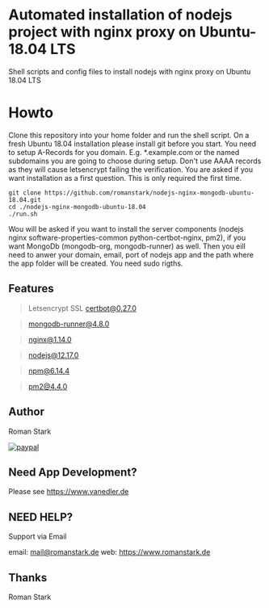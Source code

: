 # Automated installation of nodejs project with nginx proxy on Ubuntu-18.04 LTS

Shell scripts and config files to install nodejs with nginx proxy on Ubuntu 18.04 LTS

# Howto

Clone this repository into your home folder and run the shell script.
On a fresh Ubuntu 18.04 installation please install git before you start.
You need to setup A-Records for you domain. E.g. \*.example.com or the named subdomains you are going to choose during setup. Don't use AAAA records as they will cause letsencrypt failing the verification. You are asked if you want installation as a first question. This is only required the first time.

```
git clone https://github.com/romanstark/nodejs-nginx-mongodb-ubuntu-18.04.git
cd ./nodejs-nginx-mongodb-ubuntu-18.04
./run.sh
```

Wou will be asked if you want to install the server components (nodejs nginx software-properties-common python-certbot-nginx, pm2), if you want MongoDb (mongodb-org, mongodb-runner) as well. Then you eill need to anwer your domain, email, port of nodejs app and the path where the app folder will be created. You need sudo rigths.

## Features

> Letsencrypt SSL certbot@0.27.0

> mongodb-runner@4.8.0

> nginx@1.14.0

> nodejs@12.17.0

> npm@6.14.4

> pm2@4.4.0

## Author

Roman Stark

[![paypal](https://www.paypalobjects.com/en_US/i/btn/btn_donateCC_LG.gif)](https://paypal.me/romanstark)

## Need App Development?

Please see https://www.vanedler.de

## NEED HELP?

Support via Email

email: mail@romanstark.de
web: https://www.romanstark.de

## Thanks

Roman Stark
